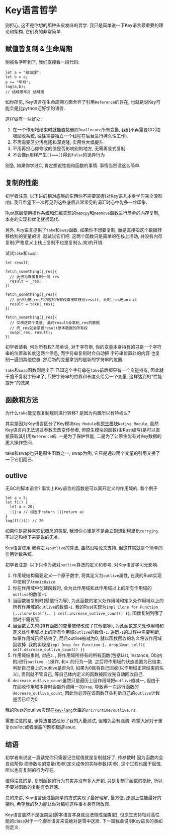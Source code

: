# Key语言哲学

别担心, 这不是你想的那种头皮发麻的哲学. 我只是简单说一下Key语言最重要的理论和架构. 它们真的非常简单. 

## 赋值皆复制 & 生命周期

别被名字吓到了, 我们直接看一段代码:

```
let a = "结城理";
let b = a;
a += "牢月";
log(a,b);
// 结城理牢月 结城理
```

如你所见, Key语言在生命周期方面舍弃了引用`Reference`的存在, 也就是说Key可能会是比python还好学的语言. 

这样做有一些好处: 
1. 在一个作用域结束时就能直接删除`Deallocate`所有变量, 我们不再需要GC(垃圾回收系统, 往往需要独立一个线程在后台进行持久性工作). 
2. 不再需要区分浅克隆和深克隆, 实用性大幅提升.
3. 不用再担心你修改的值是否影响别的地方, 无需再显式复制. 
4. 不会像js那样产生`[]===[]`得到`false`的诡异行为

别急, 如果你学过C, 肯定想说性能和函数的事情. 事情当然没这么简单.

## 复制的性能

初学者注意, 以下讲的相对底层的东西你不需要掌握(对Key语言本身学习完全没影响). 我只希望下一次再见到这些底层非常常见的词汇时心中能多一丝印象. 

Rust底层使用操作系统和汇编实现的`memcpy`和`memmove`函数进行简单的内存复制, 本身的实现和优化就很现代. 

另外, Key语言提供了`take`和`swap`函数. 如果你不想要复制, 而是直接把这个数据转移给别的变量的话, 就试试它们吧. 这两个函数只是简单的在栈上活动, 并没有内存复制(严格意义上栈上复制不也是复制么:笑)的开销. 

试试`take`和`swap`:

```
let result;

fetch_something(|_res|{
  // 此行为直接复制一份_res
  result = _res;
})

fetch_something(|_res|{
  // 此行为把_res的内容的所有权直接转移给result, 此时_res是uninit
  result = take(_res);
})

fetch_something(|_res|{
  // 交换这两个变量, 此时result会拿到_res的数据
  // 而_res就会掌握result原本数据的所有权
  swap(_res, result);
})
```

初学者请看: 何为所有权? 简单说, 对于字符串, 你的变量本身持有的只是一个字符串的位置和长度这两个信息, 而字符串复制时会自动把 字符串位置处的内容 也复制一遍到其他位置, 然后新的变量拿到的是新的字符串的位置.

`take`和`swap`函数则是出于 已知这个字符串在`take`前后都只有一个变量持有, 因此就干脆不复制字符串了, 只把字符串的位置和长度交给另一个变量, 这样达到的"性能提升"的效果.

## 函数和方法

为什么`take`能无视复制规则进行转移? 是因为内置所以有特权么? 

其实是因为Key语言区分了Key模块`Key Module`和[原生模块](../native/readme.md)`Native Module`, 虽然Key语言内无法通过参数去改变传参者, 但原生模块的函数(由Rust编写)是可以直接获取其引用`Reference`的. 一是为了保护性能, 二是为了让原生能有对Key数据的更大操作空间. 

take和swap也只是原生函数之一, swap为例, 它只是通过两个变量的引用交换了一下它们而已. 

## outlive

无GC的脚本语言? 事实上Key语言的函数是可以离开定义的作用域的. 看个例子

```
let a = 5;
let f1() {
  let a = 20;
  :||:a // 相当于return (||return a)
}
log(f1()()) // 20
```

如果你是那种喜欢记概念的类型, 我想你心里是不是会立刻想到柯里化`currying`. 不过这和接下来要说的无关.

Key语言使用 我称之为`outlive`的算法, 虽然没啥论文支持, 但这其实就是个简单的引用计数系统. 

初学者注意: 以下只作为我对`outlive`算法的定义和参考, 对Key语言学习无影响. 

1. 作用域结构需要定义一个原子数字, 将其定义为`outlive`属性, 在我的Rust实现中使用了`AtomicUsize`
2. 你在作用域中创建函数时, 会为此作用域和此作用域以上的所有作用域的`outlive`的数值`+1`.
3. 当函数被复制时(赋值行为等), 为此函数的定义处作用域和定义处作用域以上的所有作用域的`outlive`的数值`+1`. 我的Rust实现为`impl Clone for Function {..clone(&self).. { self.increase_outlive_count() }}`. 函数复制到哪了暂时不需要管. 
4. 当函数丢失时(持有函数的变量被修改成了其他值等), 为此函数定义处作用域和定义处作用域以上的所有作用域`outlive`的数值`-1`. 遍历`-1`的过程中需要判断, 如果作用域已经结束了, 而且outlive被减为0, 就以函数回收的名义将该作用域回收掉. 我的实现是`impl Drop for Function {..drop(&mut self){ self.decrease_outlive_count() }}`
5. 作用域结束时, 对应`2.`, 将作用域所持有的所有函数(包括List, Instance, Obj内的)进行`outlive -1`操作, 和`4.`的行为一致. 之后将作用域的状态设置为已结束, 判断自己身上的outlive是否为0, 如果为0就将自己回收(以作用域正常结束的名义), 否则就不管自己, 等自己体内定义的函数被回收完自动回收自己.
6. `decrease_outlive_count`虽然只是遍历上层作用域把`outlive`值减一, 但由于在回收作用域本身时会额外调用一次`Drop`, 导致再一次运行函数的`decrease_outlive_count`, 因此你必须在该函数开头判断自己的`outlive`计数是否已经为0.

我的Rust的outlive实现在[`key-lang`](https://github.com/Bylx666/key-lang)仓库的`src/runtime/outlive.rs`. 

需要注意的是, 该算法虽然经历了我的大量测试, 但难免会有漏洞. 希望大家对于重复dealloc或者泄露问题积极提Issue. 

## 结语

初学者来说这一篇读完你只需要记住赋值就是复制就好了, 传参数时 因为函数内会自动帮你 把参数名的变量(形参)定义成传的实际参数(实参), 这个过程也属于赋值, 所以也有复制的行为存在. 

值得注意的是, 复制函数的行为其实并没有多大开销, 只是复制了函数的指针, 所以不要对函数的复制有负罪感. 

总的来讲, Key语言通过最简单的方式实现了最好理解, 最方便, 原则上性能最好的架构, 希望我的努力能让你对编程这件事本身有所改观. 

Key语言虽然不是强类型(脚本语言本身就没法做成强类型), 但原生支持相对高性能的class对于一个脚本语言来说绝对是雪中送炭. 下一篇我会说明Key语言的类如何定义.
